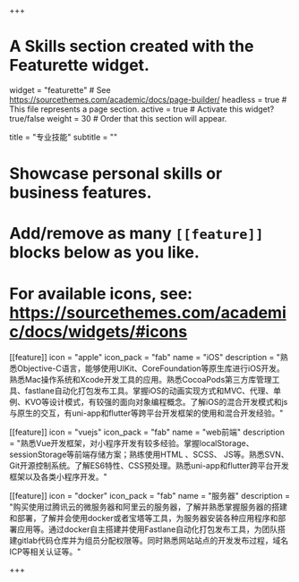 +++
# A Skills section created with the Featurette widget.
widget = "featurette"  # See https://sourcethemes.com/academic/docs/page-builder/
headless = true  # This file represents a page section.
active = true  # Activate this widget? true/false
weight = 30  # Order that this section will appear.

title = "专业技能"
subtitle = ""

# Showcase personal skills or business features.
# 
# Add/remove as many `[[feature]]` blocks below as you like.
# 
# For available icons, see: https://sourcethemes.com/academic/docs/widgets/#icons

[[feature]]
  icon = "apple"
  icon_pack = "fab"
  name = "iOS"
  description = "熟悉Objective-C语言，能够使用UIKit、CoreFoundation等原生库进行iOS开发。熟悉Mac操作系统和Xcode开发工具的应用。熟悉CocoaPods第三方库管理工具、fastlane自动化打包发布工具。掌握iOS的动画实现方式和MVC、代理、单例、KVO等设计模式，有较强的面向对象编程概念。了解iOS的混合开发模式和js与原生的交互，有uni-app和flutter等跨平台开发框架的使用和混合开发经验。"


  
[[feature]]
  icon = "vuejs"
  icon_pack = "fab"
  name = "web前端"
  description = "熟悉Vue开发框架，对⼩程序开发有较多经验。掌握localStorage、sessionStorage等前端存储⽅案；熟练使⽤HTML 、SCSS、 JS等。熟悉SVN、Git开源控制系统。了解ES6特性、CSS预处理。熟悉uni-app和flutter跨平台开发框架以及各类⼩程序开发。"  
  
[[feature]]
  icon = "docker"
  icon_pack = "fab"
  name = "服务器"
  description = "购买使用过腾讯云的微服务器和阿里云的服务器，了解并熟悉掌握服务器的搭建和部署，了解并会使用docker或者宝塔等工具，为服务器安装各种应用程序和部署应用等。通过docker自主搭建并使用Fastlane⾃动化打包发布⼯具，为团队搭建gitlab代码仓库并为组员分配权限等。同时熟悉网站站点的开发发布过程，域名ICP等相关认证等。"

+++

